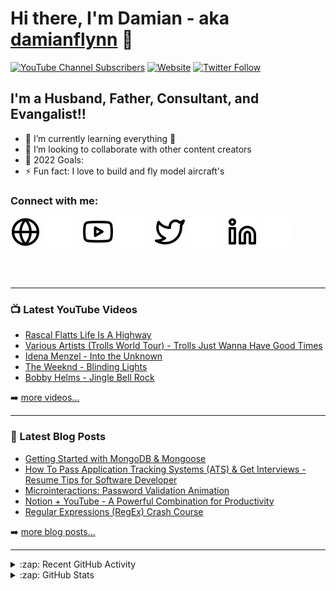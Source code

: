 # Hi there, I'm Damian - aka [damianflynn][youtube] 👋 

[![YouTube Channel Subscribers](https://img.shields.io/youtube/channel/subscribers/UCC-9OqE4nfLxDf-TonKqIRw?logo=youtube&logoColor=red&style=for-the-badge)][youtube]
[![Website](https://img.shields.io/website?label=damianflynn.com&style=for-the-badge&url=https%3A%2F%2Fdamianflynn.com)](https://damianflynn.com)
[![Twitter Follow](https://img.shields.io/twitter/follow/damian_flynn?color=1DA1F2&logo=twitter&style=for-the-badge)](https://twitter.com/intent/follow?original_referer=https%3A%2F%2Fgithub.com%2Fdamianflynn&screen_name=damian_flynn)



## I'm a Husband, Father, Consultant, and Evangalist!!

- 🌱 I’m currently learning everything 🤣
- 👯 I’m looking to collaborate with other content creators
- 🥅 2022 Goals: 
- ⚡ Fun fact: I love to build and fly model aircraft's


### Connect with me:

[![website](./img/globe-light.svg)](https://damianflynn.com#gh-light-mode-only)
[![website](./img/globe-dark.svg)](https://damianflynn.com#gh-dark-mode-only)
&nbsp;&nbsp;
[![website](./img/youtube-light.svg)](https://youtube.com/damianflynnmvp#gh-light-mode-only)
[![website](./img/youtube-dark.svg)](https://youtube.com/damianflynnmvp#gh-dark-mode-only)
&nbsp;&nbsp;
[![website](./img/twitter-light.svg)](https://twitter.com/damian_flynn#gh-light-mode-only)
[![website](./img/twitter-dark.svg)](https://twitter.com/damian_flynn#gh-dark-mode-only)
&nbsp;&nbsp;
[![website](./img/linkedin-light.svg)](https://ie.linkedin.com/in/damianflynn#gh-light-mode-only)
[![website](./img/linkedin-dark.svg)](https://ie.linkedin.com/in/damianflynngh-dark-mode-only)


<br />
<br />

---

### 📺 Latest YouTube Videos

<!-- YOUTUBE:START -->
- [Rascal Flatts   Life Is A Highway](https://www.youtube.com/watch?v=Ks5_wZcCjj0)
- [Various Artists &lpar;Trolls World Tour&rpar; - Trolls Just Wanna Have Good Times](https://www.youtube.com/watch?v=Cp7tQFuzJNI)
- [Idena Menzel - Into the Unknown](https://www.youtube.com/watch?v=jHnlfoERAV8)
- [The Weeknd  - Blinding Lights](https://www.youtube.com/watch?v=59maTrHtbUY)
- [Bobby Helms  - Jingle Bell Rock](https://www.youtube.com/watch?v=UvAQFguo8IU)
<!-- YOUTUBE:END -->

➡️ [more videos...](https://youtube.com/damianflynnmvp)

---

### 📕 Latest Blog Posts

<!-- BLOG-POST-LIST:START -->
- [Getting Started with MongoDB &amp; Mongoose](https://dev.to/codestackr/getting-started-with-mongodb-mongoose-2h6a)
- [How To Pass Application Tracking Systems &lpar;ATS&rpar; &amp; Get Interviews - Resume Tips for Software Developer](https://dev.to/codestackr/how-to-pass-application-tracking-systems-ats-get-interviews-resume-tips-for-software-developer-4bmo)
- [Microinteractions: Password Validation Animation](https://dev.to/codestackr/microinteractions-password-validation-animation-5629)
- [Notion + YouTube - A Powerful Combination for Productivity](https://dev.to/codestackr/notion-youtube-a-powerful-combination-for-productivity-1def)
- [Regular Expressions &lpar;RegEx&rpar; Crash Course](https://dev.to/codestackr/regular-expressions-regex-crash-course-248n)
<!-- BLOG-POST-LIST:END -->

➡️ [more blog posts...](https://damianflynn.com)

---

<details>
  <summary>:zap: Recent GitHub Activity</summary>
  
<!--START_SECTION:activity-->

<!--END_SECTION:activity-->

</details>

<details>
  <summary>:zap: GitHub Stats</summary>

  <img align="left" alt="My GitHub Stats" src="https://github-readme-stats.vercel.app/api?username=damianflynn&show_icons=true&hide_border=false&title_color=ff652f&icon_color=FFE400&bg_color=09131B&text_color=ffffff&border_color=0c1a25" />

</details>

[website]: https://damianflynn.info
[twitter]: https://twitter.com/damian_flynn
[youtube]: https://youtube.com/damianflynnmvp
[linkedin]: https://ie.linkedin.com/in/damianflynn

